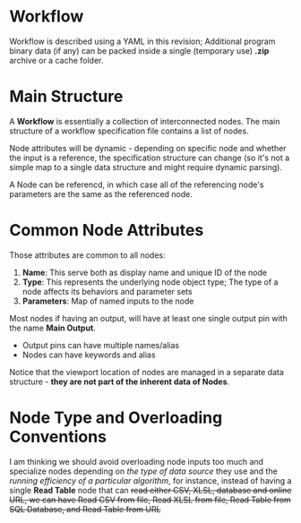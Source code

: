 # Workflow

Workflow is described using a YAML in this revision; Additional program binary data (if any) can be packed inside a single (temporary use) **.zip** archive or a cache folder.

# Main Structure

A **Workflow** is essentially a collection of interconnected nodes. The main structure of a workflow specification file contains a list of nodes.

Node attributes will be dynamic - depending on specific node and whether the input is a reference, the specification structure can change (so it's not a simple map to a single data structure and might require dynamic parsing).

A Node can be referencd, in which case all of the referencing node's parameters are the same as the referenced node. <!--There will not be instancing since the node data block is not as complicated as that of the Clarisse-->

# Common Node Attributes

Those attributes are common to all nodes:

1. **Name**: This serve both as display name and unique ID of the node
2. **Type**: This represents the underlying node object type; The type of a node affects its behaviors and parameter sets
3. **Parameters**: Map of named inputs to the node

Most nodes if having an output, will have at least one single output pin with the name **Main Output**.

* Output pins can have multiple names/alias
* Nodes can have keywords and alias

Notice that the viewport location of nodes are managed in a separate data structure - **they are not part of the inherent data of Nodes**.

# Node Type and Overloading Conventions

I am thinking we should avoid overloading node inputs too much and specialize nodes depending on *the type of data source* they use and the *running efficiency of a particular algorithm*, for instance, instead of having a single **Read Table** node that can ~~read either CSV, XLSL, database and online URL, we can have Read CSV from file, Read XLSL from file, Read Table from SQL Database, and Read Table from URL~~ <!--That's too many; I think when there are so many similar varieties, we'd better just encompass it in a single node.-->